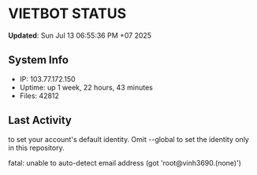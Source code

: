 # VIETBOT STATUS
**Updated**: Sun Jul 13 06:55:36 PM +07 2025

## System Info
- IP: 103.77.172.150
- Uptime: up 1 week, 22 hours, 43 minutes
- Files: 42812

## Last Activity

to set your account's default identity.
Omit --global to set the identity only in this repository.

fatal: unable to auto-detect email address (got 'root@vinh3690.(none)')
